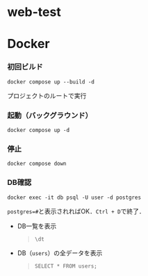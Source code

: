 # web-test

# Docker
### 初回ビルド

```
docker compose up --build -d
```
プロジェクトのルートで実行

### 起動（バックグラウンド）
```
docker compose up -d
```

### 停止
```
docker compose down
```

### DB確認
```
docker exec -it db psql -U user -d postgres
```
`postgres=#`と表示されればOK．`Ctrl + D`で終了．

- DB一覧を表示
    > `\dt`

- DB（`users`）の全データを表示
    > `SELECT * FROM users;`